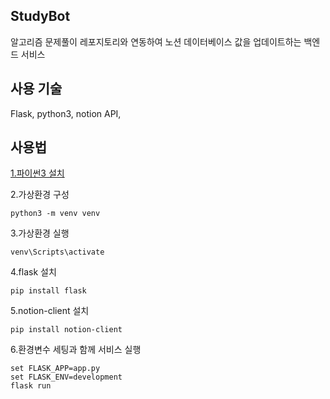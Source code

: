 ## StudyBot
알고리즘 문제풀이 레포지토리와 연동하여 노션 데이터베이스 값을 업데이트하는 백엔드 서비스

## 사용 기술
Flask, python3, notion API, 

## 사용법
[1.파이썬3 설치](https://www.python.org/downloads/)

2.가상환경 구성
```
python3 -m venv venv
```
3.가상환경 실행
```
venv\Scripts\activate
```
4.flask 설치
```
pip install flask
```
5.notion-client 설치
```
pip install notion-client
```
6.환경변수 세팅과 함께 서비스 실행
```
set FLASK_APP=app.py
set FLASK_ENV=development
flask run
```
